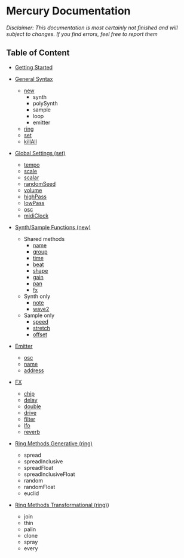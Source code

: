 # Mercury Documentation

*Disclaimer: This documentation is most certainly not finished and will subject to changes. If you find errors, feel free to report them*

## Table of Content

- [Getting Started](./getting-started.md)

- [General Syntax](./00-general.md)
	- [new](./00-general.md#new)
		- synth
		- polySynth
		- sample
		- loop
		- emitter
	- [ring](./00-general.md#ring)
	- [set](./00-general.md#set)
	- [killAll](./00-general.md#killAll)

- [Global Settings (set)](./01-global.md)
	- [tempo](./01-global.md#tempo)
	- [scale](./01-global.md#scale)
	- [scalar](./01-global.md#scalar)
	- [randomSeed](./01-global.md#randomseed)
	- [volume](./01-global.md#volume)
	- [highPass](./01-global.md#highpass) 
	- [lowPass](./01-global.md#lowpass)
	- [osc](./01-global.md#osc)
	- [midiClock](./01-global.md#midiclock)

- [Synth/Sample Functions (new)](./02-instrument.md)
	- Shared methods
		- [name](./02-instrument.md#name)
		- [group](./02-instrument.md#group)
		- [time](./02-instrument.md#time)
		- [beat](./02-instrument.md#beat)
		- [shape](./02-instrument.md#shape)
		- [gain](./02-instrument.md#gain)
		- [pan](./02-instrument.md#pan)
		- [fx](./02-instrument.md#fx)
	- Synth only
		- [note](./02-instrument.md#note)
		- [wave2](./02-instrument.md#wave2)
	- Sample only
		- [speed](./02-instrument.md#speed)
		- [stretch](./02-instrument.md#stretch)
		- [offset](./02-instrument.md#offset)

- [Emitter](./03-emitter.md)
	- [osc](./03-emitter.md#osc)
	- [name](./03-emitter.md#name)
	- [address](./03-emitter.md#address)

- [FX](./04-fx.md)
	- [chip](./04-fx.md#chip)
	- [delay](./04-fx.md#delay)
	- [double](./04-fx.md#double)
	- [drive](./04-fx.md#drive)
	- [filter](./04-fx.md#filter)
	- [lfo](./04-fx.md#lfo)
	- [reverb](./04-fx.md#reverb)

- [Ring Methods Generative (ring)](./05-ring.md)
	- spread
	- spreadInclusive 
	- spreadFloat
	- spreadInclusiveFloat
	- random 
	- randomFloat
	- euclid

- [Ring Methods Transformational (ring)](./05-ring.md))
	- join
	- thin
	- palin
	- clone
	- spray
	- every